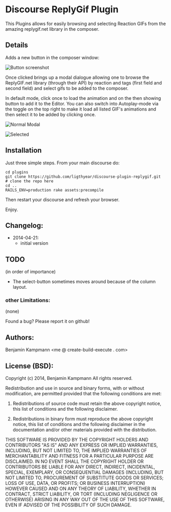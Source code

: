 # Discourse ReplyGif Plugin

This Plugins allows for easily browsing and selecting Reaction GIFs from the amazing replygif.net library in the composer.

## Details

Adds a new button in the composer window:

![Button screenshot](https://raw.github.com/ligthyear/discourse-plugin-replygif/master/docs/button.png)

Once clicked brings up a modal dialogue allowing one to browse the ReplyGIF.net library (through their API) by reaction and tags (first field and second field) and select gifs to be added to the composer.


In default mode, click once to load the animation and on the then showing button to add it to the Editor. You can also switch into Autoplay-mode via the toggle on the top right to make it load all listed GIF's animations and then select it to be added by clicking once.

![Normal Modal](https://raw.github.com/ligthyear/discourse-plugin-replygif/master/docs/modal.png)

![Selected](https://raw.github.com/ligthyear/discourse-plugin-replygif/master/docs/select.png)


## Installation

Just three simple steps. From your main discourse do:

    cd plugins
    git clone https://github.com/ligthyear/discourse-plugin-replygif.git   # clone the repo here
    cd ..
    RAILS_ENV=production rake assets:precompile

Then restart your discourse and refresh your browser.

Enjoy.

## Changelog:

 * 2014-04-21:
   - initial version

## TODO

(in order of importance)

 * The select-button sometimes moves around because of the column layout.

### other Limitations:

 (none)

Found a bug? Please report it on github!

## Authors:
Benjamin Kampmann <me @ create-build-execute . com>

## License (BSD):
Copyright (c) 2014, Benjamin Kampmann
All rights reserved.

Redistribution and use in source and binary forms, with or without modification, are permitted provided that the following conditions are met:

1. Redistributions of source code must retain the above copyright notice, this list of conditions and the following disclaimer.

2. Redistributions in binary form must reproduce the above copyright notice, this list of conditions and the following disclaimer in the documentation and/or other materials provided with the distribution.

THIS SOFTWARE IS PROVIDED BY THE COPYRIGHT HOLDERS AND CONTRIBUTORS "AS IS" AND ANY EXPRESS OR IMPLIED WARRANTIES, INCLUDING, BUT NOT LIMITED TO, THE IMPLIED WARRANTIES OF MERCHANTABILITY AND FITNESS FOR A PARTICULAR PURPOSE ARE DISCLAIMED. IN NO EVENT SHALL THE COPYRIGHT HOLDER OR CONTRIBUTORS BE LIABLE FOR ANY DIRECT, INDIRECT, INCIDENTAL, SPECIAL, EXEMPLARY, OR CONSEQUENTIAL DAMAGES (INCLUDING, BUT NOT LIMITED TO, PROCUREMENT OF SUBSTITUTE GOODS OR SERVICES; LOSS OF USE, DATA, OR PROFITS; OR BUSINESS INTERRUPTION) HOWEVER CAUSED AND ON ANY THEORY OF LIABILITY, WHETHER IN CONTRACT, STRICT LIABILITY, OR TORT (INCLUDING NEGLIGENCE OR OTHERWISE) ARISING IN ANY WAY OUT OF THE USE OF THIS SOFTWARE, EVEN IF ADVISED OF THE POSSIBILITY OF SUCH DAMAGE.
